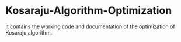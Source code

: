 # Kosaraju-Algorithm-Optimization
It contains the working code and documentation of the optimization of Kosaraju algorithm.
